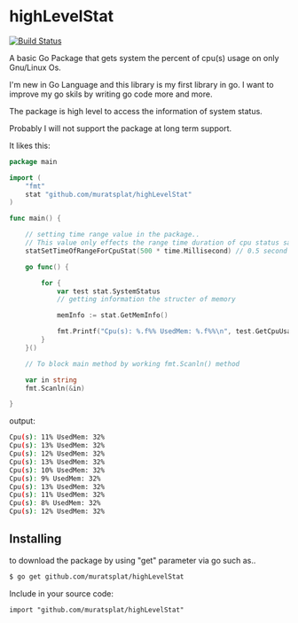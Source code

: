 highLevelStat
=============
[![Build Status](https://travis-ci.org/muratsplat/highLevelStat.svg)](https://travis-ci.org/muratsplat/highLevelStat)


A basic Go Package that gets system the percent of cpu(s) usage on only Gnu/Linux Os.

I'm new in Go Language and this library is my first library in go. I want to improve my go skils by writing go code more and more.

The package is high level to access  the information of system status. 

Probably I will not support the package at long term support.

It likes this:

```go
package main

import (
	"fmt"
	stat "github.com/muratsplat/highLevelStat"
)

func main() {

	// setting time range value in the package..
	// This value only effects the range time duration of cpu status samples..	
	statSetTimeOfRangeForCpuStat(500 * time.Millisecond) // 0.5 second

	go func() {

		for {
			var test stat.SystemStatus
			// getting information the structer of memory

			memInfo := stat.GetMemInfo()

			fmt.Printf("Cpu(s): %.f%% UsedMem: %.f%%\n", test.GetCpuUsage().CpuUsage, memInfo.GetUsedMemForHuman())
		}
	}()

	// To block main method by working fmt.Scanln() method

	var in string
	fmt.Scanln(&in)

}
```

output:
```sh
Cpu(s): 11% UsedMem: 32%
Cpu(s): 13% UsedMem: 32%
Cpu(s): 12% UsedMem: 32%
Cpu(s): 13% UsedMem: 32%
Cpu(s): 10% UsedMem: 32%
Cpu(s): 9% UsedMem: 32%
Cpu(s): 13% UsedMem: 32%
Cpu(s): 11% UsedMem: 32%
Cpu(s): 8% UsedMem: 32%
Cpu(s): 12% UsedMem: 32%
```
Installing
----------
 to download the package by using "get" parameter via go such as..
```sh
$ go get github.com/muratsplat/highLevelStat
```
Include in your source code:

    import "github.com/muratsplat/highLevelStat"


